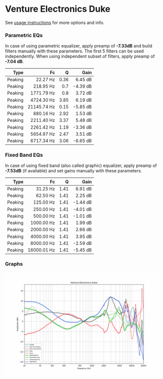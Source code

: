 # Venture Electronics Duke
See [usage instructions](https://github.com/jaakkopasanen/AutoEq#usage) for more options and info.

### Parametric EQs
In case of using parametric equalizer, apply preamp of **-7.33dB** and build filters manually
with these parameters. The first 5 filters can be used independently.
When using independent subset of filters, apply preamp of **-7.04 dB**.

| Type    | Fc          |    Q | Gain     |
|--------:|------------:|-----:|---------:|
| Peaking | 22.27 Hz    | 0.36 | 6.45 dB  |
| Peaking | 218.95 Hz   | 0.7  | -4.39 dB |
| Peaking | 1771.79 Hz  | 0.8  | 3.72 dB  |
| Peaking | 4724.30 Hz  | 3.85 | 6.19 dB  |
| Peaking | 21145.74 Hz | 0.15 | -5.85 dB |
| Peaking | 880.16 Hz   | 2.92 | 1.53 dB  |
| Peaking | 2211.40 Hz  | 3.37 | 5.48 dB  |
| Peaking | 2261.42 Hz  | 1.19 | -3.36 dB |
| Peaking | 5654.97 Hz  | 2.47 | 3.51 dB  |
| Peaking | 6717.34 Hz  | 3.06 | -6.65 dB |

### Fixed Band EQs
In case of using fixed band (also called graphic) equalizer, apply preamp of **-7.53dB**
(if available) and set gains manually with these parameters.

| Type    | Fc          |    Q | Gain     |
|--------:|------------:|-----:|---------:|
| Peaking | 31.25 Hz    | 1.41 | 6.91 dB  |
| Peaking | 62.50 Hz    | 1.41 | 2.25 dB  |
| Peaking | 125.00 Hz   | 1.41 | -1.44 dB |
| Peaking | 250.00 Hz   | 1.41 | -4.01 dB |
| Peaking | 500.00 Hz   | 1.41 | -1.01 dB |
| Peaking | 1000.00 Hz  | 1.41 | 1.99 dB  |
| Peaking | 2000.00 Hz  | 1.41 | 2.66 dB  |
| Peaking | 4000.00 Hz  | 1.41 | 3.95 dB  |
| Peaking | 8000.00 Hz  | 1.41 | -2.59 dB |
| Peaking | 16000.01 Hz | 1.41 | -5.45 dB |

### Graphs
![](./Venture%20Electronics%20Duke.png)